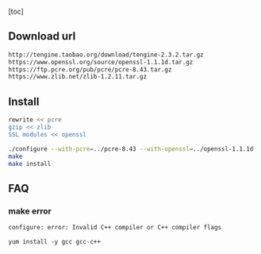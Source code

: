 [toc]
## Download url
```bash
http://tengine.taobao.org/download/tengine-2.3.2.tar.gz
https://www.openssl.org/source/openssl-1.1.1d.tar.gz
https://ftp.pcre.org/pub/pcre/pcre-8.43.tar.gz
https://www.zlib.net/zlib-1.2.11.tar.gz
```

## Install 
```bash
rewrite << pcre
gzip << zlib
SSL modules << openssl
```

```bash
./configure --with-pcre=../pcre-8.43 --with-openssl=../openssl-1.1.1d  --with-zlib=../zlib-1.2.11
make
make install
```
## FAQ
### make error
```bash
configure: error: Invalid C++ compiler or C++ compiler flags
```
`yum install -y gcc gcc-c++`
